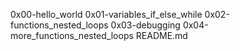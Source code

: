 0x00-hello_world
0x01-variables_if_else_while
0x02-functions_nested_loops
0x03-debugging
0x04-more_functions_nested_loops
README.md

